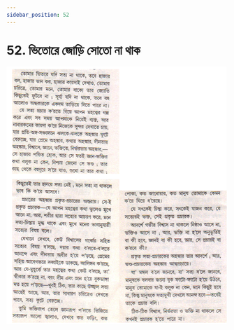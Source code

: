 ```yaml
---
sidebar_position: 52
---
```



# 52.   ভিতোরে জোড়ি সোতো না থাক

![ভিতোরে জোড়ি সোতো না থাক](../../../static/img/bengali/verse52.png)